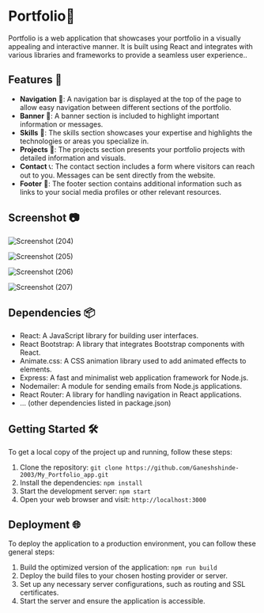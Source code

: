 # Portfolio🌟

Portfolio is a web application that showcases your portfolio in a visually appealing and interactive manner. It is built using React and integrates with various libraries and frameworks to provide a seamless user experience..

## Features 🚀

- **Navigation** 🧭: A navigation bar is displayed at the top of the page to allow easy navigation between different sections of the portfolio.
- **Banner** 🎉: A banner section is included to highlight important information or messages.
- **Skills** 💪: The skills section showcases your expertise and highlights the technologies or areas you specialize in.
- **Projects** 📂: The projects section presents your portfolio projects with detailed information and visuals.
- **Contact** 📞: The contact section includes a form where visitors can reach out to you. Messages can be sent directly from the website.
- **Footer** 👣: The footer section contains additional information such as links to your social media profiles or other relevant resources.

## Screenshot 📷


![Screenshot (204)](https://github.com/Ganeshshinde-2003/My_Portfolio_app/assets/115361691/10acf2ed-2b38-48cf-a6b2-eb9931e0fe66)

![Screenshot (205)](https://github.com/Ganeshshinde-2003/My_Portfolio_app/assets/115361691/ea68eff6-1175-4389-bf0a-d44812c45b37)

![Screenshot (206)](https://github.com/Ganeshshinde-2003/My_Portfolio_app/assets/115361691/c567d55f-ab49-4eca-b5b7-1925de4aa257)

![Screenshot (207)](https://github.com/Ganeshshinde-2003/My_Portfolio_app/assets/115361691/fdfcf3c2-96d2-417b-9ff1-7455ffbe904b)

## Dependencies 📦

- React: A JavaScript library for building user interfaces.
- React Bootstrap: A library that integrates Bootstrap components with React.
- Animate.css: A CSS animation library used to add animated effects to elements.
- Express: A fast and minimalist web application framework for Node.js.
- Nodemailer: A module for sending emails from Node.js applications.
- React Router: A library for handling navigation in React applications.
- ... (other dependencies listed in package.json)

## Getting Started 🛠️

To get a local copy of the project up and running, follow these steps:

1. Clone the repository:
     `git clone https://github.com/Ganeshshinde-2003/My_Portfolio_app.git`
2. Install the dependencies: `npm install`
3. Start the development server: `npm start`
4. Open your web browser and visit: `http://localhost:3000`

## Deployment 🌐

To deploy the application to a production environment, you can follow these general steps:

1. Build the optimized version of the application: `npm run build`
2. Deploy the build files to your chosen hosting provider or server.
3. Set up any necessary server configurations, such as routing and SSL certificates.
4. Start the server and ensure the application is accessible.

